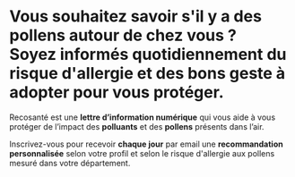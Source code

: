# **Vous souhaitez savoir s'il y a des pollens autour de chez vous ?**<br/>Soyez informés quotidiennement du **risque d'allergie** et des bons geste à adopter pour vous protéger.

Recosanté est une **lettre d’information numérique** qui vous aide à vous protéger de l’impact des **polluants** et des **pollens** présents dans l’air.

Inscrivez-vous pour recevoir **chaque jour** par email une **recommandation personnalisée** selon votre profil et selon le risque d'allergie aux pollens mesuré dans votre département.

